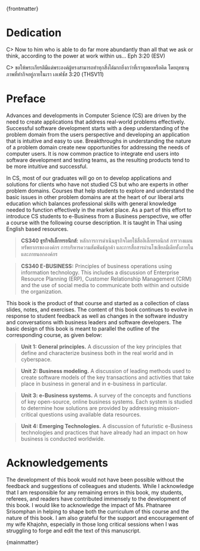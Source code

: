 {frontmatter}

# Dedication

C> Now to him who is able to do far more abundantly than all that we ask or think, according to the power at work within us... Eph 3:20 (ESV)

C> ขอให้พระเกียรติมีแด่พระองค์ผู้ทรงสามารถทำทุกสิ่งได้มากยิ่งกว่าที่เราทูลขอหรือคิด โดยฤทธานุภาพที่ทำกิจอยู่ภายในเรา เอเฟซัส 3:20 (THSV11)


# Preface

Advances and developments in Computer Science (CS) are driven by the need to create applications that address real-world problems effectively. Successful software development starts with a deep understanding of the problem domain from the users perspective and developing an application that is intuitive and easy to use.  Breakthroughs in understanding the nature of a problem domain create new opportunities for addressing the needs of computer users.  It is now common practice to integrate end users into software development and testing teams, as the resulting products tend to be more intuitive and successful.  

In CS, most of our graduates will go on to develop applications and solutions for clients who have not studied CS but who are experts in other problem domains. Courses that help students to explore and understand the basic issues in other problem domains are at the heart of our liberal arts education which balances professional skills with general knowledge needed to function effectively in the market place.
As a part of this effort to introduce CS students to e-Business from a Business perspective, we offer a course with the following course description. It is taught in Thai using English based resources.

> **CS340 ธุรกิจอิเล็กทรอนิกส์:** หลักการการดำเนินธุรกิจโดยใช้สื่ออิเล็กทรอนิกส์ การวางแผนทรัพยากรขององค์กร การบริหารความสัมพันธ์ลูกค้า และการสื่อสารผ่านโซเชียลมีเดียทั้งภายในและภายนอกองค์กร

> **CS340 E-BUSINESS:** Principles of business operations using information technology. This includes a discussion of Enterprise Resource Planning (ERP), Customer Relationship Management (CRM) and the use of social media to communicate both within and outside the organization.

This book is the product of that course and started as a collection of class slides, notes, and exercises. The content of this book continues to evolve in response to student feedback as well as changes in the software industry and conversations with business leaders and software developers. The basic design of this book is meant to parallel the outline of the corresponding course, as given below:

> **Unit 1: General principles.**  A discussion of the key principles that define and characterize business both in the real world and in cyberspace.

> **Unit 2: Business modeling.** A discussion of leading methods used to create software models of the key transactions and activities that take place in business in general and in e-business in particular.

> **Unit 3: e-Business systems.** A survey of the concepts and functions of key open-source, online business systems. Each system is studied to determine how solutions are provided by addressing mission-critical questions using available data resources.

> **Unit 4: Emerging Technologies.** A discussion of futuristic e-Business technologies and practices that have already had an impact on how business is conducted worldwide.

# Acknowledgements

The development of this book would not have been possible without the feedback and suggestions of colleagues and students. While I acknowledge that I am responsible for any remaining errors in this book, my students, referees, and readers have contributed immensely to the development of this book. I would like to acknowledge the impact of Ms. Phatnaree Srisomphan in helping to shape both the curriculum of this course and the nature of this book. I am also grateful for the support and encouragement of my wife Khajohn, especially in those long critical sessions when I was struggling to forge and edit the text of this manuscript. 

{mainmatter}
